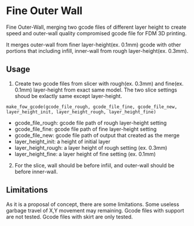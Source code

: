 # Fine Outer Wall
Fine Outer-Wall, merging two gcode files of different layer height to create speed and outer-wall quality compromised gcode file for FDM 3D printing.

It merges outer-wall from finer layer-height(ex. 0.1mm) gcode with other portions that including infill, inner-wall from rough layer-height(ex. 0.3mm).

## Usage
1. Create two gcode files from slicer with rough(ex. 0.3mm) and fine(ex. 0.1mm) layer-height from exact same model. The two slice settings shoud be exlactly same except layer-height.

`make_fow_gcode(gcode_file_rough, gcode_file_fine, gcode_file_new, layer_height_init, layer_height_rough, layer_height_fine)`

* gcode_file_rough: gcode file path of rough layer-height setting
* gcode_file_fine: gcode file path of fine layer-height setting
* gcode_file_new: gcode file path of output that created as the merge
* layer_height_init: a height of initial layer
* layer_height_rough: a layer height of rough setting (ex. 0.3mm)
* layer_height_fine: a layer height of fine setting (ex. 0.1mm)

2. For the slice, wall should be before infiil, and outer-wall should be before inner-wall.

## Limitations
As it is a proposal of concept, there are some limitations.
Some useless garbage travel of X,Y movement may remaining.
Gcode files with support are not tested.
Gcode files with skirt are only tested.
